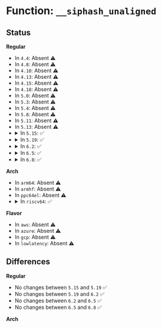 # Function: <code>__siphash_unaligned</code>

## Status
<b>Regular</b>
<ul>
<li>
In <code>4.4</code>: Absent ⚠️
</li>
<li>
In <code>4.8</code>: Absent ⚠️
</li>
<li>
In <code>4.10</code>: Absent ⚠️
</li>
<li>
In <code>4.13</code>: Absent ⚠️
</li>
<li>
In <code>4.15</code>: Absent ⚠️
</li>
<li>
In <code>4.18</code>: Absent ⚠️
</li>
<li>
In <code>5.0</code>: Absent ⚠️
</li>
<li>
In <code>5.3</code>: Absent ⚠️
</li>
<li>
In <code>5.4</code>: Absent ⚠️
</li>
<li>
In <code>5.8</code>: Absent ⚠️
</li>
<li>
In <code>5.11</code>: Absent ⚠️
</li>
<li>
In <code>5.13</code>: Absent ⚠️
</li>
<li>
<details>
<summary>In <code>5.15</code>: ✅</summary>

```c
u64 __siphash_unaligned(const void *data, size_t len, const siphash_key_t *key);
```

**Collision:** Unique Global

**Inline:** No

**Transformation:** False

**Instances:**

```
In lib/siphash.c (ffffffff81666d10)
Location: lib/siphash.c:86
Inline: False
Direct callers:
  - fs/crypto/fname.c:fscrypt_fname_siphash
  - net/core/secure_seq.c:secure_dccpv6_sequence_number
  - net/core/secure_seq.c:secure_ipv6_port_ephemeral
  - net/core/secure_seq.c:secure_tcpv6_seq
  - net/core/secure_seq.c:secure_tcpv6_ts_off
  - net/core/flow_dissector.c:skb_get_hash_perturb
  - net/core/flow_dissector.c:__skb_get_hash
  - net/core/flow_dissector.c:__skb_get_hash_symmetric
  - net/core/flow_dissector.c:flow_hash_from_keys
  - net/ipv4/tcp_fastopen.c:tcp_try_fastopen
  - net/ipv4/tcp_fastopen.c:tcp_try_fastopen
  - net/ipv4/tcp_fastopen.c:tcp_try_fastopen
```
**Symbols:**

```
ffffffff81666d10-ffffffff81666f31: __siphash_unaligned (STB_GLOBAL)
```
</details>
</li>
<li>
<details>
<summary>In <code>5.19</code>: ✅</summary>

```c
u64 __siphash_unaligned(const void *data, size_t len, const siphash_key_t *key);
```

**Collision:** Unique Global

**Inline:** No

**Transformation:** False

**Instances:**

```
In lib/siphash.c (ffffffff81781750)
Location: lib/siphash.c:79
Inline: False
Direct callers:
  - fs/crypto/fname.c:fscrypt_fname_siphash
  - net/core/secure_seq.c:secure_dccpv6_sequence_number
  - net/core/secure_seq.c:secure_ipv6_port_ephemeral
  - net/core/secure_seq.c:secure_tcpv6_seq
  - net/core/secure_seq.c:secure_tcpv6_ts_off
  - net/core/flow_dissector.c:skb_get_hash_perturb
  - net/core/flow_dissector.c:__skb_get_hash
  - net/core/flow_dissector.c:__skb_get_hash_symmetric
  - net/core/flow_dissector.c:flow_hash_from_keys
  - net/ipv4/tcp_fastopen.c:tcp_try_fastopen
  - net/ipv4/tcp_fastopen.c:tcp_try_fastopen
  - net/ipv4/tcp_fastopen.c:tcp_try_fastopen
  - net/ipv4/tcp_fastopen.c:tcp_try_fastopen
```
**Symbols:**

```
ffffffff81781750-ffffffff817819a5: __siphash_unaligned (STB_GLOBAL)
```
</details>
</li>
<li>
<details>
<summary>In <code>6.2</code>: ✅</summary>

```c
u64 __siphash_unaligned(const void *data, size_t len, const siphash_key_t *key);
```

**Collision:** Unique Global

**Inline:** No

**Transformation:** False

**Instances:**

```
In lib/siphash.c (ffffffff8203d020)
Location: lib/siphash.c:79
Inline: False
Direct callers:
  - fs/crypto/fname.c:fscrypt_fname_siphash
  - net/core/secure_seq.c:secure_dccpv6_sequence_number
  - net/core/secure_seq.c:secure_ipv6_port_ephemeral
  - net/core/secure_seq.c:secure_tcpv6_seq
  - net/core/secure_seq.c:secure_tcpv6_ts_off
  - net/core/flow_dissector.c:skb_get_hash_perturb
  - net/core/flow_dissector.c:__skb_get_hash
  - net/core/flow_dissector.c:__skb_get_hash_symmetric
  - net/core/flow_dissector.c:flow_hash_from_keys
  - net/ipv4/tcp_fastopen.c:tcp_try_fastopen
  - net/ipv4/tcp_fastopen.c:tcp_try_fastopen
  - net/ipv4/tcp_fastopen.c:tcp_try_fastopen
  - net/ipv4/tcp_fastopen.c:tcp_try_fastopen
```
**Symbols:**

```
ffffffff8203d020-ffffffff8203d264: __siphash_unaligned (STB_GLOBAL)
```
</details>
</li>
<li>
<details>
<summary>In <code>6.5</code>: ✅</summary>

```c
u64 __siphash_unaligned(const void *data, size_t len, const siphash_key_t *key);
```

**Collision:** Unique Global

**Inline:** No

**Transformation:** False

**Instances:**

```
In lib/siphash.c (ffffffff820bb520)
Location: lib/siphash.c:79
Inline: False
Direct callers:
  - fs/crypto/fname.c:fscrypt_fname_siphash
  - net/core/secure_seq.c:secure_dccpv6_sequence_number
  - net/core/secure_seq.c:secure_ipv6_port_ephemeral
  - net/core/secure_seq.c:secure_tcpv6_seq
  - net/core/secure_seq.c:secure_tcpv6_ts_off
  - net/core/flow_dissector.c:skb_get_hash_perturb
  - net/core/flow_dissector.c:__skb_get_hash
  - net/core/flow_dissector.c:__skb_get_hash_symmetric
  - net/core/flow_dissector.c:flow_hash_from_keys
  - net/ipv4/tcp_fastopen.c:tcp_try_fastopen
  - net/ipv4/tcp_fastopen.c:tcp_try_fastopen
  - net/ipv4/tcp_fastopen.c:tcp_try_fastopen
  - net/ipv4/tcp_fastopen.c:tcp_try_fastopen
```
**Symbols:**

```
ffffffff820bb520-ffffffff820bb764: __siphash_unaligned (STB_GLOBAL)
```
</details>
</li>
<li>
<details>
<summary>In <code>6.8</code>: ✅</summary>

```c
u64 __siphash_unaligned(const void *data, size_t len, const siphash_key_t *key);
```

**Collision:** Unique Global

**Inline:** No

**Transformation:** False

**Instances:**

```
In lib/siphash.c (ffffffff82195e20)
Location: lib/siphash.c:79
Inline: False
Direct callers:
  - fs/crypto/fname.c:fscrypt_fname_siphash
  - net/core/secure_seq.c:secure_dccpv6_sequence_number
  - net/core/secure_seq.c:secure_ipv6_port_ephemeral
  - net/core/secure_seq.c:secure_tcpv6_seq
  - net/core/secure_seq.c:secure_tcpv6_ts_off
  - net/core/flow_dissector.c:skb_get_hash_perturb
  - net/core/flow_dissector.c:__skb_get_hash
  - net/core/flow_dissector.c:__skb_get_hash_symmetric
  - net/core/flow_dissector.c:flow_hash_from_keys
  - net/ipv4/tcp_fastopen.c:tcp_try_fastopen
  - net/ipv4/tcp_fastopen.c:tcp_try_fastopen
  - net/ipv4/tcp_fastopen.c:tcp_try_fastopen
  - net/ipv4/tcp_fastopen.c:tcp_try_fastopen
```
**Symbols:**

```
ffffffff82195e20-ffffffff82196064: __siphash_unaligned (STB_GLOBAL)
```
</details>
</li>
</ul>
<b>Arch</b>
<ul>
<li>
In <code>arm64</code>: Absent ⚠️
</li>
<li>
In <code>armhf</code>: Absent ⚠️
</li>
<li>
In <code>ppc64el</code>: Absent ⚠️
</li>
<li>
<details>
<summary>In <code>riscv64</code>: ✅</summary>

```c
u64 __siphash_unaligned(const void *data, size_t len, const siphash_key_t *key);
```

**Collision:** Unique Global

**Inline:** No

**Transformation:** False

**Instances:**

```
In lib/siphash.c (ffffffe0008ba474)
Location: lib/siphash.c:85
Inline: False
Direct callers:
  - net/core/flow_dissector.c:flow_hash_from_keys
```
**Symbols:**

```
ffffffe0008ba474-ffffffe0008ba808: __siphash_unaligned (STB_GLOBAL)
```
</details>
</li>
</ul>
<b>Flavor</b>
<ul>
<li>
In <code>aws</code>: Absent ⚠️
</li>
<li>
In <code>azure</code>: Absent ⚠️
</li>
<li>
In <code>gcp</code>: Absent ⚠️
</li>
<li>
In <code>lowlatency</code>: Absent ⚠️
</li>
</ul>

## Differences
<b>Regular</b>
<ul>
<li>
No changes between <code>5.15</code> and <code>5.19</code> ✅
</li>
<li>
No changes between <code>5.19</code> and <code>6.2</code> ✅
</li>
<li>
No changes between <code>6.2</code> and <code>6.5</code> ✅
</li>
<li>
No changes between <code>6.5</code> and <code>6.8</code> ✅
</li>
</ul>
<b>Arch</b>
<ul>
</ul>
